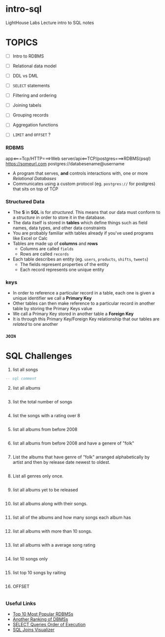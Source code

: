 # intro-sql
LightHouse Labs Lecture intro to SQL notes

# TOPICS
- [ ] Intro to RDBMS
- [ ] Relational data model
- [ ] DDL vs DML
- [ ] `SELECT` statements
- [ ] Filtering and ordering
- [ ] Joining tabels
- [ ] Grouping records
- [ ] Aggregation functions
- [ ] `LIMIT` and `OFFSET` ?


### RDBMS
  app<===Tcp/HTTP===>Web server/api<==TCP/postgres===>RDBMS(psql)
  https://someurl.com                               postgres://databesename@username
- A program that serves, **and** controls interactions with, one or more _Relational Databases_
- Communicates using a custom protocol (eg. `postgres://` for postgres) that sits on top of TCP
### Structured Data
- The **S** in **SQL** is for _structured_. This means that our data must conform to a _structure_ in order to store it in the database.
- The data itself is stored in **tables** which define things such as field names, data types, and other data constraints
- You are probably familiar with tables already if you've used programs like Excel or Calc
- Tables are made up of **columns** and **rows**
  - Columns are called `fields`
  - Rows are called `records`
- Each table describes an entity (eg. `users`, `products`, `shifts`, `tweets`)
  - The fields represent properties of the entity
  - Each record represents one unique entity
### keys
- In order to reference a particular record in a table, each one is given a unique identifier we call a **Primary Key**
- Other tables can then make reference to a particular record in another table by storing the Primary Keys value
- We call a Primary Key stored in another table a **Foreign Key**
- It is through this Primary Key/Foreign Key relationship that our tables are _related_ to one another

### `JOIN`

# SQL Challenges

1. list all songs
```sql
-- sql comment

```

2. list all albums
```sql
```

3. list the total number of songs
```sql
```

4. list the songs with a rating over 8
```sql

```
5. list all albums from before 2008
```sql

```
6. list all albums from before 2008 and have a genere of "folk"
```sql

```
7. List the albums that have genre of "folk" arranged alphabetically by artist and then by release date newest to oldest.
```sql
```
8. List all genres only once.
```sql

```
9. list all albums yet to be released
```sql

```
10. list all albums along with their songs.
```sql

```
11. list all of the albums and how many songs each album has
```sql

```
12. list all albums with more than 10 songs.
```sql

```
13. list all albums with a average song rating
```sql

```
14. list 10 songs only
```sql

```
15. list top 10 songs by raiting
```sql

```
16. OFFSET 
```sql
```
### Useful Links
- [Top 10 Most Popular RDBMSs](https://www.c-sharpcorner.com/article/what-are-the-most-popular-relational-databases/)
- [Another Ranking of DBMSs](https://db-engines.com/en/ranking)
- [SELECT Queries Order of Execution](https://sqlbolt.com/lesson/select_queries_order_of_execution)
- [SQL Joins Visualizer](https://sql-joins.leopard.in.ua/)